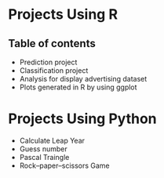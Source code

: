 # Projects Using R
## Table of contents
* Prediction project
* Classification project
* Analysis for display advertising dataset
* Plots generated in R by using ggplot
# Projects Using Python
* Calculate Leap Year
* Guess number 
* Pascal Traingle
* Rock–paper–scissors Game
